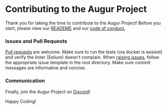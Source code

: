 # Contributing to the Augur Project
Thank you for taking the time to contribute to the Augur Project! Before you start, please view our [READEME](https://github.com/AugurProject/augur-core/blob/master/README.md) and our [code of conduct.](https://github.com/AugurProject/augur-core/blob/master/CODE_OF_CONDUCT.md)

### Issues and Pull Requests
[Pull requests](https://help.github.com/articles/creating-a-pull-request/) are welcome.  Make sure to run the tests (via docker is easiest) and verify the linter (Solium) doesn't complain. When [raising issues](https://help.github.com/articles/creating-an-issue/), follow the appropriate issue template in the root directory. Make sure commit messages are informative and concise.

### Communication
Finally, join the Augur Project on [Discord](https://discordapp.com/invite/faud6Fx)!

Happy Coding!
